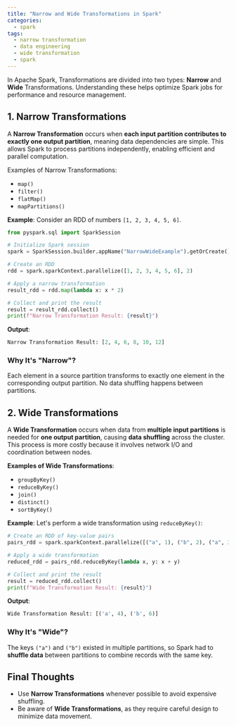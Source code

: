 ```yaml
---
title: "Narrow and Wide Transformations in Spark"
categories:
  - spark
tags:
  - narrow transformation
  - data engineering
  - wide transformation
  - spark
---
```

In Apache Spark, Transformations are divided into two types: **Narrow** and **Wide** Transformations. Understanding these helps optimize Spark jobs for performance and resource management.

## 1. Narrow Transformations
A **Narrow Transformation** occurs when **each input partition contributes to exactly one output partition**, meaning data dependencies are simple. This allows Spark to process partitions independently, enabling efficient and parallel computation.

Examples of Narrow Transformations:
- `map()`
- `filter()`
- `flatMap()`
- `mapPartitions()`

**Example**:
Consider an RDD of numbers `[1, 2, 3, 4, 5, 6]`.
```python
from pyspark.sql import SparkSession

# Initialize Spark session
spark = SparkSession.builder.appName("NarrowWideExample").getOrCreate()

# Create an RDD
rdd = spark.sparkContext.parallelize([1, 2, 3, 4, 5, 6], 2)

# Apply a narrow transformation
result_rdd = rdd.map(lambda x: x * 2)

# Collect and print the result
result = result_rdd.collect()
print(f"Narrow Transformation Result: {result}")
```
**Output**:
```python
Narrow Transformation Result: [2, 4, 6, 8, 10, 12]
```
### Why It's "Narrow"?
Each element in a source partition transforms to exactly one element in the corresponding output partition. No data shuffling happens between partitions.

## 2. Wide Transformations
A **Wide Transformation** occurs when data from **multiple input partitions** is needed for **one output partition**, causing **data shuffling** across the cluster. This process is more costly because it involves network I/O and coordination between nodes.

**Examples of Wide Transformations**:
- `groupByKey()`
- `reduceByKey()`
- `join()`
- `distinct()`
- `sortByKey()`

**Example**:
Let's perform a wide transformation using `reduceByKey()`:
```python
# Create an RDD of key-value pairs
pairs_rdd = spark.sparkContext.parallelize([("a", 1), ("b", 2), ("a", 3), ("b", 4)], 2)

# Apply a wide transformation
reduced_rdd = pairs_rdd.reduceByKey(lambda x, y: x + y)

# Collect and print the result
result = reduced_rdd.collect()
print(f"Wide Transformation Result: {result}")
```

**Output**:
```python
Wide Transformation Result: [('a', 4), ('b', 6)]
```
### Why It's "Wide"?
The keys `("a")` and `("b")` existed in multiple partitions, so Spark had to **shuffle data** between partitions to combine records with the same key.

## Final Thoughts
- Use **Narrow Transformations** whenever possible to avoid expensive shuffling.
- Be aware of **Wide Transformations**, as they require careful design to minimize data movement.
